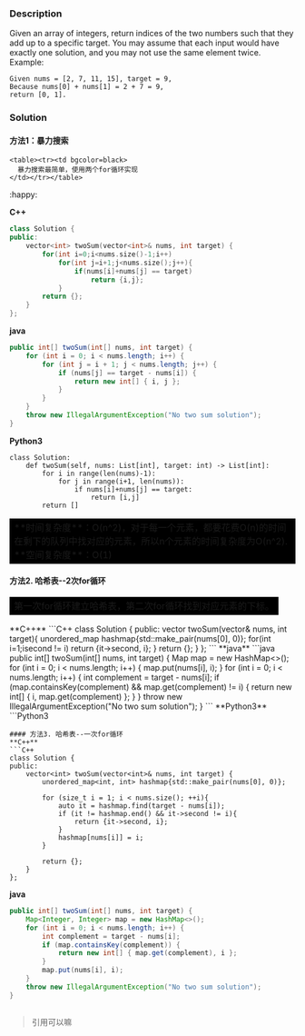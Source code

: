 ### Description
Given an array of integers, return indices of the two numbers such that they add up to a specific target.
You may assume that each input would have exactly one solution, and you may not use the same element twice.
Example:
```
Given nums = [2, 7, 11, 15], target = 9,
Because nums[0] + nums[1] = 2 + 7 = 9,
return [0, 1].
```
### Solution
#### 方法1：暴力搜索
```html5
<table><tr><td bgcolor=black>
  暴力搜索最简单，使用两个for循环实现 
</td></tr></table>
``` 

:happy:

**C++**
```C++
class Solution {
public:
    vector<int> twoSum(vector<int>& nums, int target) {
        for(int i=0;i<nums.size()-1;i++)
            for(int j=i+1;j<nums.size();j++){
                if(nums[i]+nums[j] == target)
                    return {i,j};
            }
        return {};
    }
};
```
**java**
```java
public int[] twoSum(int[] nums, int target) {
    for (int i = 0; i < nums.length; i++) {
        for (int j = i + 1; j < nums.length; j++) {
            if (nums[j] == target - nums[i]) {
                return new int[] { i, j };
            }
        }
    }
    throw new IllegalArgumentException("No two sum solution");
}
```
**Python3**
```Python3
class Solution:
    def twoSum(self, nums: List[int], target: int) -> List[int]:
        for i in range(len(nums)-1):
            for j in range(i+1, len(nums)):
                if nums[i]+nums[j] == target:
                    return [i,j]
        return []
```
<table><tr><td bgcolor=black>
**时间复杂度**：O(n^2)，对于每一个元素，都要花费O(n)的时间在剩下的队列中找对应的元素，所以n个元素的时间复杂度为O(n^2).    
**空间复杂度**：O(1)  
</td></tr></table>
  


#### 方法2. 哈希表--2次for循环
<table><tr><td bgcolor=black>
第一次for循环建立哈希表，第二次for循环找到对应元素的下标。  
</td></tr></table>
**C++**
```C++
class Solution {
public:
    vector<int> twoSum(vector<int>& nums, int target){
        unordered_map<int, int> hashmap{std::make_pair(nums[0], 0)};
        for(int i=1;i<nums.size();i++){
            hashmap[nums[i]] = i;
        }
        for(int i=0;i<nums.size();i++){
            auto it = hashmap.find(target-nums[i]);
            if(it != hashmap.end() && it->second != i)
                return {it->second, i};
        }
        return {};
    }
};
```
**java**
```java
public int[] twoSum(int[] nums, int target) {
    Map<Integer, Integer> map = new HashMap<>();
    for (int i = 0; i < nums.length; i++) {
        map.put(nums[i], i);
    }
    for (int i = 0; i < nums.length; i++) {
        int complement = target - nums[i];
        if (map.containsKey(complement) && map.get(complement) != i) {
            return new int[] { i, map.get(complement) };
        }
    }
    throw new IllegalArgumentException("No two sum solution");
}
```
**Python3**
```Python3

```
#### 方法3. 哈希表--一次for循环
**C++**
```C++
class Solution {
public:
    vector<int> twoSum(vector<int>& nums, int target) {
        unordered_map<int, int> hashmap{std::make_pair(nums[0], 0)};
        
        for (size_t i = 1; i < nums.size(); ++i){
            auto it = hashmap.find(target - nums[i]);
            if (it != hashmap.end() && it->second != i){
                return {it->second, i};
            }
            hashmap[nums[i]] = i;
        }
        
        return {};
    }
};
```
**java**
```java
public int[] twoSum(int[] nums, int target) {
    Map<Integer, Integer> map = new HashMap<>();
    for (int i = 0; i < nums.length; i++) {
        int complement = target - nums[i];
        if (map.containsKey(complement)) {
            return new int[] { map.get(complement), i };
        }
        map.put(nums[i], i);
    }
    throw new IllegalArgumentException("No two sum solution");
}
```
```Python3
```
> 引用可以嘛
    
